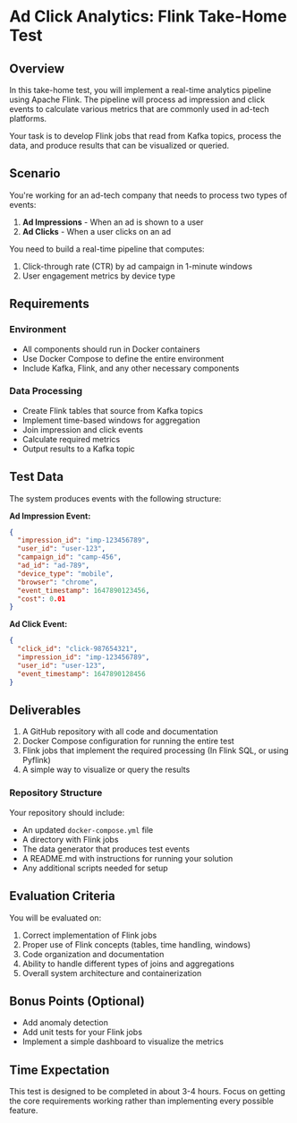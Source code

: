 # Ad Click Analytics: Flink Take-Home Test

## Overview
In this take-home test, you will implement a real-time analytics pipeline using Apache Flink. The pipeline will process ad impression and click events to calculate various metrics that are commonly used in ad-tech platforms.

Your task is to develop Flink jobs that read from Kafka topics, process the data, and produce results that can be visualized or queried.

## Scenario
You're working for an ad-tech company that needs to process two types of events:
1. **Ad Impressions** - When an ad is shown to a user
2. **Ad Clicks** - When a user clicks on an ad

You need to build a real-time pipeline that computes:
1. Click-through rate (CTR) by ad campaign in 1-minute windows
2. User engagement metrics by device type

## Requirements

### Environment
- All components should run in Docker containers
- Use Docker Compose to define the entire environment
- Include Kafka, Flink, and any other necessary components

### Data Processing
- Create Flink tables that source from Kafka topics
- Implement time-based windows for aggregation
- Join impression and click events
- Calculate required metrics
- Output results to a Kafka topic

## Test Data
The system produces events with the following structure:

**Ad Impression Event:**
```json
{
  "impression_id": "imp-123456789",
  "user_id": "user-123",
  "campaign_id": "camp-456",
  "ad_id": "ad-789",
  "device_type": "mobile",
  "browser": "chrome",
  "event_timestamp": 1647890123456,
  "cost": 0.01
}
```

**Ad Click Event:**
```json
{
  "click_id": "click-987654321",
  "impression_id": "imp-123456789",
  "user_id": "user-123",
  "event_timestamp": 1647890128456
}
```

## Deliverables
1. A GitHub repository with all code and documentation
2. Docker Compose configuration for running the entire test
3. Flink jobs that implement the required processing (In Flink SQL, or using Pyflink)
4. A simple way to visualize or query the results

### Repository Structure
Your repository should include:
- An updated `docker-compose.yml` file
- A directory with Flink jobs
- The data generator that produces test events
- A README.md with instructions for running your solution
- Any additional scripts needed for setup

## Evaluation Criteria
You will be evaluated on:
1. Correct implementation of Flink jobs
2. Proper use of Flink concepts (tables, time handling, windows)
3. Code organization and documentation
4. Ability to handle different types of joins and aggregations
5. Overall system architecture and containerization

## Bonus Points (Optional)
- Add anomaly detection
- Add unit tests for your Flink jobs
- Implement a simple dashboard to visualize the metrics

## Time Expectation
This test is designed to be completed in about 3-4 hours. Focus on getting the core requirements working rather than implementing every possible feature.